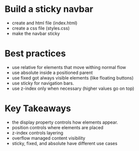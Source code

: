 # Build a sticky navbar
- create and html file (index.html)
- create a css file (styles.css)
- make the navbar sticky 


# Best practices 
- use relative for elements that move withing normal flow
- use absolute inside a positioned parent
- use fixed got always visible elements (like floating buttons)
- use sticky for navigation bars.
- use z-index only when necessary (higher values go on top)

# Key Takeaways
- the display property controls how elements appear.
- position controls where elements are placed
- z-index controls layering 
- overflow managed content visibility 
- sticky, fixed, and absolute have different use cases